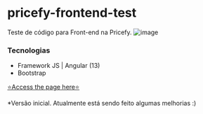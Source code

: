 # pricefy-frontend-test

Teste de código para Front-end na Pricefy.
![image](readme-main.jpg)

### Tecnologias

- Framework JS | Angular (13)
- Bootstrap

[⭐Access the page here⭐](https://pricefy-frontend-test-8oavtjcjn-bea-sbispo.vercel.app)

\*Versão inicial. Atualmente está sendo feito algumas melhorias :)
